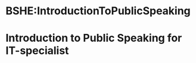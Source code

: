 






BSHE:IntroductionToPublicSpeaking
=================================






Introduction to Public Speaking for IT-specialist
=================================================










